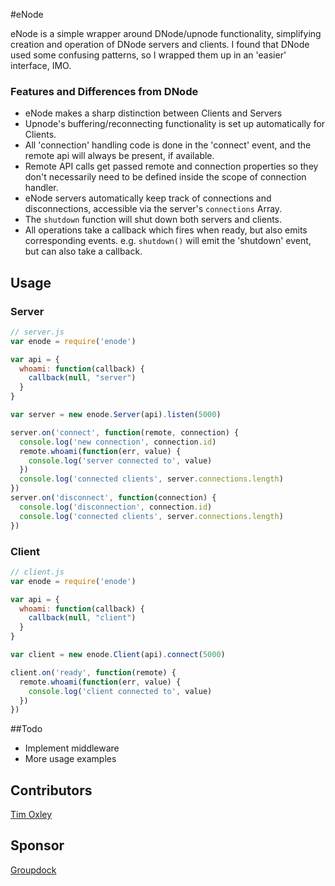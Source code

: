 #eNode

eNode is a simple wrapper around DNode/upnode functionality, simplifying 
creation and operation of DNode servers and clients. I found that DNode
used some confusing patterns, so I wrapped them up in an 'easier'
interface, IMO.

### Features and Differences from DNode

* eNode makes a sharp distinction between Clients and Servers
* Upnode's buffering/reconnecting functionality is set up automatically for
 Clients.
* All 'connection' handling code is done in the 'connect' event, and the
  remote api will always be present, if available.
* Remote API calls get passed remote and connection properties so they don't 
necessarily need to be defined inside the scope of connection handler.
* eNode servers automatically keep track of connections and disconnections, 
accessible via the server's `connections` Array.
* The `shutdown` function will shut down both servers and clients.
* All operations take a callback which fires when ready, but also emits
 corresponding events. e.g. `shutdown()` will emit the 'shutdown' event,
but can also take a callback.

## Usage

### Server

```javascript
// server.js
var enode = require('enode')

var api = {
  whoami: function(callback) {
    callback(null, "server")
  }
}

var server = new enode.Server(api).listen(5000)

server.on('connect', function(remote, connection) {
  console.log('new connection', connection.id)
  remote.whoami(function(err, value) {
    console.log('server connected to', value)
  })
  console.log('connected clients', server.connections.length)
})
server.on('disconnect', function(connection) {
  console.log('disconnection', connection.id)
  console.log('connected clients', server.connections.length)
})

```

### Client

```javascript
// client.js
var enode = require('enode')

var api = {
  whoami: function(callback) {
    callback(null, "client")
  }
}

var client = new enode.Client(api).connect(5000)

client.on('ready', function(remote) {
  remote.whoami(function(err, value) {
    console.log('client connected to', value)
  })
})

```

##Todo

* Implement middleware
* More usage examples

## Contributors

[Tim Oxley](https://github/com/timoxley)

## Sponsor

[Groupdock](https://github.com/groupdock/) 
